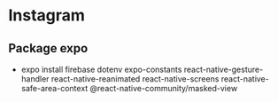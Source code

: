 # Instagram

## Package expo
- expo install firebase dotenv expo-constants react-native-gesture-handler react-native-reanimated react-native-screens react-native-safe-area-context @react-native-community/masked-view

